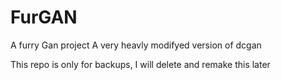 # FurGAN
A furry Gan project
A very heavly modifyed version of dcgan

This repo is only for backups, I will delete and remake this later
